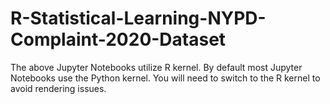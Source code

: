 # R-Statistical-Learning-NYPD-Complaint-2020-Dataset

The above Jupyter Notebooks utilize R kernel.  By default most Jupyter Notebooks use the Python kernel.
You will need to switch to the R kernel to avoid rendering issues.
